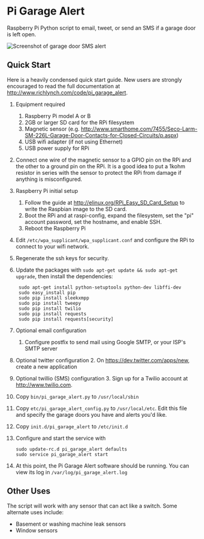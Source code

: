 Pi Garage Alert
===============

Raspberry Pi Python script to email, tweet, or send an SMS if a garage door is
left open.

![Screenshot of garage door SMS alert](http://www.richlynch.com/wp-content/uploads/2013/07/garage_door_sms.png)

Quick Start
---------------
Here is a heavily condensed quick start guide.
New users are strongly encouraged to read the full documentation at
http://www.richlynch.com/code/pi_garage_alert.

1. Equipment required
   1. Raspberry Pi model A or B
   2. 2GB or larger SD card for the RPi filesystem
   3. Magnetic sensor (e.g. http://www.smarthome.com/7455/Seco-Larm-SM-226L-Garage-Door-Contacts-for-Closed-Circuits/p.aspx)
   4. USB wifi adapter (if not using Ethernet)
   5. USB power supply for RPi
2. Connect one wire of the magnetic sensor to a GPIO pin on the RPi and the
   other to a ground pin on the RPi. It is a good idea to put a 1kohm resistor
   in series with the sensor to protect the RPi from damage if anything is
   misconfigured.
3. Raspberry Pi initial setup
   1. Follow the guide at http://elinux.org/RPi_Easy_SD_Card_Setup to write the
      Raspbian image to the SD card.
   2. Boot the RPi and at raspi-config, expand the filesystem, set the "pi"
      account password, set the hostname, and enable SSH.
   3. Reboot the Raspberry Pi
4. Edit `/etc/wpa_supplicant/wpa_supplicant.conf` and configure the RPi to
   connect to your wifi network.
5. Regenerate the ssh keys for security.
6. Update the packages with `sudo apt-get update && sudo apt-get upgrade`, then
   install the dependencies:

        sudo apt-get install python-setuptools python-dev libffi-dev
        sudo easy_install pip
        sudo pip install sleekxmpp
        sudo pip install tweepy
        sudo pip install twilio
        sudo pip install requests
        sudo pip install requests[security]

7. Optional email configuration
   1. Configure postfix to send mail using Google SMTP, or your ISP's SMTP
      server
8. Optional twitter configuration
   2. On https://dev.twitter.com/apps/new, create a new application
9. Optional twillio (SMS) configuration
   3. Sign up for a Twilio account at http://www.twilio.com.
10. Copy `bin/pi_garage_alert.py` to `/usr/local/sbin`
11. Copy `etc/pi_garage_alert_config.py` to `/usr/local/etc`.
    Edit this file and specify the garage doors you have and alerts you'd like.
12. Copy `init.d/pi_garage_alert` to `/etc/init.d`
13. Configure and start the service with

        sudo update-rc.d pi_garage_alert defaults
        sudo service pi_garage_alert start

14. At this point, the Pi Garage Alert software should be running. You can view
    its log in `/var/log/pi_garage_alert.log`

Other Uses
---------------
The script will work with any sensor that can act like a switch. Some alternate uses include:

* Basement or washing machine leak sensors
* Window sensors
